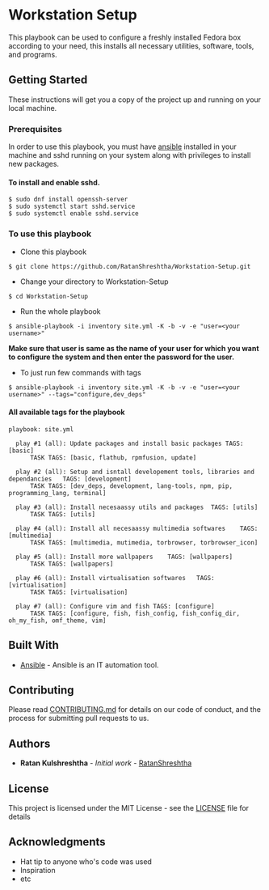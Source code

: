 # Workstation Setup

This playbook can be used to configure a freshly installed Fedora box according to your need, this installs all necessary utilities, software, tools, and programs.

## Getting Started

These instructions will get you a copy of the project up and running on your local machine.

### Prerequisites

In order to use this playbook, you must have [ansible](http://docs.ansible.com/ansible/latest/installation_guide/intro_installation.html) installed in your machine and sshd running on your system along with privileges to install new packages.

#### To install and enable sshd.
```
$ sudo dnf install openssh-server
$ sudo systemctl start sshd.service
$ sudo systemctl enable sshd.service
```

### To use this playbook

- Clone this playbook
```
$ git clone https://github.com/RatanShreshtha/Workstation-Setup.git
```

- Change your directory to Workstation-Setup
```
$ cd Workstation-Setup
```

- Run the whole playbook
```
$ ansible-playbook -i inventory site.yml -K -b -v -e "user=<your username>"
```

**Make sure that user is same as the name of your user for which you want to configure the system and then enter the password for the user.**

- To just run few commands with tags
```
$ ansible-playbook -i inventory site.yml -K -b -v -e "user=<your username>" --tags="configure,dev_deps"
```
#### All available tags for the playbook
```
playbook: site.yml

  play #1 (all): Update packages and install basic packages	TAGS: [basic]
      TASK TAGS: [basic, flathub, rpmfusion, update]

  play #2 (all): Setup and isntall developement tools, libraries and dependancies	TAGS: [development]
      TASK TAGS: [dev_deps, development, lang-tools, npm, pip, programming_lang, terminal]

  play #3 (all): Install necesaassy utils and packages	TAGS: [utils]
      TASK TAGS: [utils]

  play #4 (all): Install all necesaassy multimedia softwares	TAGS: [multimedia]
      TASK TAGS: [multimedia, mutimedia, torbrowser, torbrowser_icon]

  play #5 (all): Install more wallpapers	TAGS: [wallpapers]
      TASK TAGS: [wallpapers]

  play #6 (all): Install virtualisation softwares	TAGS: [virtualisation]
      TASK TAGS: [virtualisation]

  play #7 (all): Configure vim and fish	TAGS: [configure]
      TASK TAGS: [configure, fish, fish_config, fish_config_dir, oh_my_fish, omf_theme, vim]
```

## Built With

* [Ansible](http://docs.ansible.com/ansible/latest/index.html) - Ansible is an IT automation tool.

## Contributing

Please read [CONTRIBUTING.md](CONTRIBUTING.md) for details on our code of conduct, and the process for submitting pull requests to us.

## Authors

* **Ratan Kulshreshtha** - *Initial work* - [RatanShreshtha](https://github.com/RatanShreshtha)

## License

This project is licensed under the MIT License - see the [LICENSE](LICENSE) file for details

## Acknowledgments

* Hat tip to anyone who's code was used
* Inspiration
* etc
